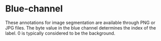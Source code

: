 # Blue-channel

These annotations for image segmentation are available through PNG or JPG files. 
The byte value in the blue channel determines the index of the label. 
0 is typically considered to be the background.
